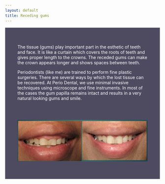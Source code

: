 ```yaml
---
layout: default
title: Receding gums
---
```



<div class="row">

<div class="col-xs-12 featured-text no-gutters" style="background: #4e4b61; color: white; url() center; padding: 8%;">



<p>The tissue (gums) play important part in the esthetic of teeth and face. It is like a curtain which covers the roots of teeth and gives proper length to the crowns. The receded gums can make the crown appears longer and shows spaces between teeth.
</p>
<p>Periodontists (like me) are trained to perform fine plastic surgeries. There are several ways by which the lost tissue can be recovered. At Perio Dental, we use minimal invasive techniques using microscope and fine instruments. In most of the cases the gum papilla remains intact and results in a very natural looking gums and smile.
</p><p><br />
</p>


<p>
<br />
<img alt="Gummy smile before and after" src="/images/gummy_smile_before_and_after.jpg" />
</p>

